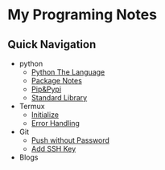 # My Programing Notes
## Quick Navigation
- python
    - [Python The Language](python/python.md)
    - [Package Notes](python/packages.md)
    - [Pip&Pypi](python/pip.md)
    - [Standard Library](python/library.md)
- Termux
    - [Initialize](termux/init.md)
    - [Error Handling](termux/errors.md)
- Git
    - [Push without Password](git/password.md)
    - [Add SSH Key](git/ssh.md)
- Blogs

